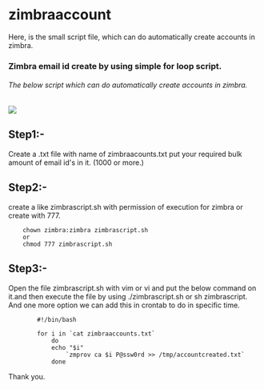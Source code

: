 # zimbraaccount
Here, is the small script file, which can do automatically create accounts in zimbra.

### Zimbra email id create by using simple for loop script.

###### The below script which can do automatically create accounts in zimbra.

![](https://pbs.twimg.com/profile_images/644236751842766848/9bneglSp.png)

Step1:- 
-
Create a .txt file with name of zimbraacounts.txt put your required bulk amount of         email id's in it. (1000 or more.)

Step2:-
-
create a like zimbrascript.sh with permission of execution for zimbra or create with 777.

        chown zimbra:zimbra zimbrascript.sh
        or
        chmod 777 zimbrascript.sh

Step3:-      
-
Open the file zimbrascript.sh with vim or vi and put the below command on it.and then execute the file by using ./zimbrascript.sh or sh zimbrascript. And one more option we can add this in crontab to do in specific time.


            #!/bin/bash
            
            for i in `cat zimbraaccounts.txt`
                do      
            	echo "$i"
                    `zmprov ca $i P@ssw0rd >> /tmp/accountcreated.txt`
                done
                
Thank you.                
